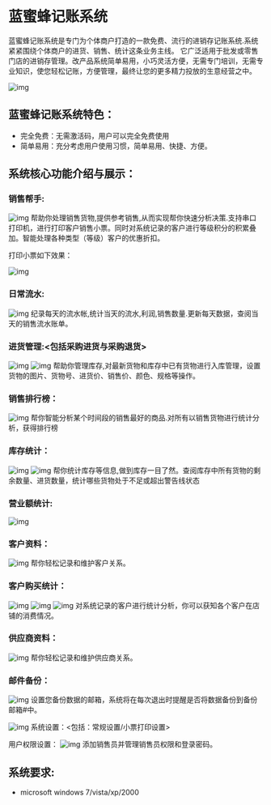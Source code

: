 # 蓝蜜蜂记账系统

蓝蜜蜂记账系统是专门为个体商户打造的一款免费、流行的进销存记账系统.系统紧紧围绕个体商户的进货、销售、统计这条业务主线。 它广泛适用于批发或零售门店的进销存管理。改产品系统简单易用，小巧灵活方便，无需专门培训，无需专业知识，使您轻松记账，方便管理，最终让您的更多精力投放的生意经营之中。

![img](https://static.oschina.net/uploads/space/2013/0419/011037_Xj8Z_188162.png)

## 蓝蜜蜂记账系统特色：
- 完全免费：无需激活码，用户可以完全免费使用
- 简单易用：充分考虑用户使用习惯，简单易用、快捷、方便。 
## 系统核心功能介绍与展示：

### 销售帮手:
![img](https://static.oschina.net/uploads/img/201304/20092414_9mQH.png)
帮助你处理销售货物,提供参考销售,从而实现帮你快速分析决策.支持串口打印机，进行打印客户销售小票。同时对系统记录的客户进行等级积分的积累叠加。智能处理各种类型（等级）客户的优惠折扣。

打印小票如下效果：

![img](https://static.oschina.net/uploads/img/201304/20092414_JAy6.png)
### 日常流水:

![img](https://static.oschina.net/uploads/img/201304/20092414_5tgV.png)
纪录每天的流水帐,统计当天的流水,利润,销售数量.更新每天数据，查阅当天的销售流水账单。

### 进货管理:<包括采购进货与采购退货>
![img](https://static.oschina.net/uploads/img/201304/20092414_XMiC.png)
![img](https://static.oschina.net/uploads/img/201304/20092414_Ew19.png)
帮助你管理库存,对最新货物和库存中已有货物进行入库管理，设置货物的图片、货物号、进货价、销售价、颜色、规格等操作。

### 销售排行榜：
![img](https://static.oschina.net/uploads/img/201304/20092414_6ge6.png)
帮你智能分析某个时间段的销售最好的商品.对所有以销售货物进行统计分析，获得排行榜

### 库存统计：
![img](https://static.oschina.net/uploads/img/201304/20092414_Oolb.png)
![img](https://static.oschina.net/uploads/img/201304/20092415_SLDa.png)
帮你统计库存等信息,做到库存一目了然。查阅库存中所有货物的剩余数量、进货数量，统计哪些货物处于不足或超出警告线状态

### 营业额统计:
![img](https://static.oschina.net/uploads/img/201304/20092415_ZPX0.png)

### 客户资料：
![img](https://static.oschina.net/uploads/img/201304/20092415_rmMD.png)
帮你轻松记录和维护客户关系。

### 客户购买统计：
![img](https://static.oschina.net/uploads/img/201304/20092415_5gPf.png)
![img](https://static.oschina.net/uploads/img/201304/20092415_7qja.png)
![img](https://static.oschina.net/uploads/img/201304/20092415_COIW.png)
对系统记录的客户进行统计分析，你可以获知各个客户在店铺的消费情况。

### 供应商资料：
![img](https://static.oschina.net/uploads/img/201304/20092415_SX3Z.png)
帮你轻松记录和维护供应商关系。

### 邮件备份：
![img](https://static.oschina.net/uploads/img/201304/20092416_6P7J.png)
设置您备份数据的邮箱，系统将在每次退出时提醒是否将数据备份到备份邮箱#中。

![img](https://static.oschina.net/uploads/img/201304/20092416_Zqxu.png)
系统设置：<包括：常规设置/小票打印设置>


用户权限设置： 
![img](https://static.oschina.net/uploads/img/201304/20092416_1D1J.png)
添加销售员并管理销售员权限和登录密码。

## 系统要求:
- microsoft windows 7/vista/xp/2000
